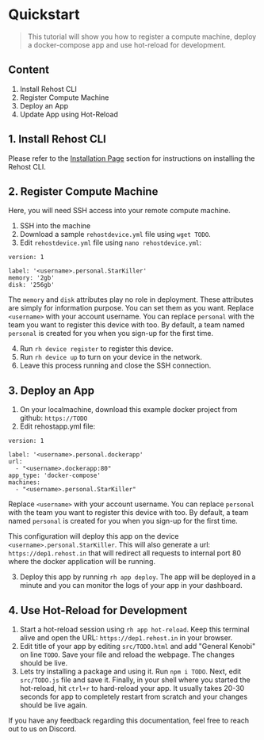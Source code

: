 # Quickstart

> This tutorial will show you how to register a compute machine, deploy a docker-compose app and use hot-reload for development.

## Content
1. Install Rehost CLI
2. Register Compute Machine
3. Deploy an App
4. Update App using Hot-Reload

## 1. Install Rehost CLI

Please refer to the [Installation Page](/getting-started/installation.md) section for instructions on installing the Rehost CLI.

## 2. Register Compute Machine

Here, you will need SSH access into your remote compute machine.
1. SSH into the machine
2. Download a sample `rehostdevice.yml` file using `wget TODO`. 
3. Edit `rehostdevice.yml` file using `nano rehostdevice.yml`:

```
version: 1

label: '<username>.personal.StarKiller'
memory: '2gb'
disk: '256gb'
```

The `memory` and `disk` attributes play no role in deployment. These attributes are simply for information purpose. You can set them as you want. Replace `<username>` with your account username. You can replace `personal` with the team you want to register this device with too. By default, a team named `personal` is created for you when you sign-up for the first time.

4. Run `rh device register` to register this device.
5. Run `rh device up` to turn on your device in the network.
6. Leave this process running and close the SSH connection.

## 3. Deploy an App
1. On your localmachine, download this example docker project from github: `https://TODO`
2. Edit rehostapp.yml file:

```
version: 1

label: '<username>.personal.dockerapp'
url:
  - "<username>.dockerapp:80"
app_type: 'docker-compose'
machines:
  - "<username>.personal.StarKiller"
```

Replace `<username>` with your account username. You can replace `personal` with the team you want to register this device with too. By default, a team named `personal` is created for you when you sign-up for the first time.

This configuration will deploy this app on the device `<username>.personal.StarKiller`. This will also generate a url: `https://dep1.rehost.in` that will redirect all requests to internal port 80 where the docker application will be running.

3. Deploy this app by running `rh app deploy`. The app will be deployed in a minute and you can monitor the logs of your app in your dashboard.

## 4. Use Hot-Reload for Development
1. Start a hot-reload session using `rh app hot-reload`. Keep this terminal alive and open the URL: `https://dep1.rehost.in` in your browser.
2. Edit title of your app by editing `src/TODO.html` and add "General Kenobi" on line `TODO`. Save your file and reload the webpage. The changes should be live.
3. Lets try installing a package and using it. Run `npm i TODO`. Next, edit `src/TODO.js` file and save it. Finally, in your shell where you started the hot-reload, hit `ctrl+r` to hard-reload your app. It usually takes 20-30 seconds for app to completely restart from scratch and your changes should be live again.

If you have any feedback regarding this documentation, feel free to reach out to us on Discord.

